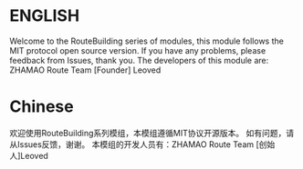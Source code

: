 ENGLISH 
================================================================================================================
Welcome to the RouteBuilding series of modules, this module follows the MIT protocol open source version.
If you have any problems, please feedback from Issues, thank you.
The developers of this module are: ZHAMAO Route Team
[Founder] Leoved

Chinese
=================================================================================================================
欢迎使用RouteBuilding系列模组，本模组遵循MIT协议开源版本。
如有问题，请从Issues反馈，谢谢。
本模组的开发人员有：ZHAMAO Route Team
[创始人]Leoved

